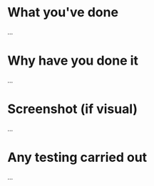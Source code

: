 
# What you've done
...

# Why have you done it
...

# Screenshot (if visual)
...

# Any testing carried out
...
